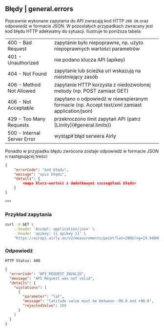 ## Błędy | general.errors

Poprawnie wykonane zapytania do API zwracają kod HTTP `200 OK` oraz odpowiedź w formacie JSON. W pozostałych przypadkach zwracany jest kod błędu HTTP adekwatny do sytuacji. Ilustruje to poniższa tabela:

<table>
    <tr><td>400 - Bad Request            </td><td> zapytanie było niepoprawne, np. użyto niepoprawnych wartości parametrów</td></tr>
    <tr><td>401 - Unauthorized           </td><td> nie podano klucza API (apikey)</td></tr>
    <tr><td>404 - Not Found              </td><td> zapytanie lub ścieżka url wskazują na nieistniejący zasób</td></tr>
    <tr><td>406 - Method Not Allowed     </td><td> zapytanie HTTP korzysta z niedozwolonej metody (np. POST zamiast GET)</td></tr>
    <tr><td>406 - Not Acceptable         </td><td> zapytano o odpowiedź w niewspieranym formacie (np. Accept text/xml zamiast application/json)</td></tr>
    <tr><td>429 - Too Many Requests      </td><td> przekroczono limit zapytań API (patrz [Limity](#general.limits))</td></tr>
    <tr><td>500 - Internal Server Error  </td><td> wystąpił błąd serwera Airly</td></tr>
</table>

Ponadto w przypadku błędu zwrócona zostaje odpowiedź w formacie JSON o następującej treści:

```json
{
    "errorCode": "kod błędu",
    "message": "opis błędu",
    "details": {
        <mapa klucz-wartość z dodatkowymi szczegółami błędu>
    }
}
```

^^^

### Przykład zapytania

```bash
curl -X GET \
    --header 'Accept: application/json' \
    --header 'apikey: {{ apikey }}' \
    "https://airapi.airly.eu/v2/measurements/point?lat=200&lng=19.940984"
```

### Odpowiedź

```
HTTP Status: 400
```
```json
{
  "errorCode": "API_REQUEST_INVALID",
  "message": "API Request was not valid",
  "details": {
    "violations": [
      {
        "parameter": "lat",
        "message": "latitude value must be between -90.0 and +90.0",
        "rejectedValue": 200
      }
    ]
  }
}
```
